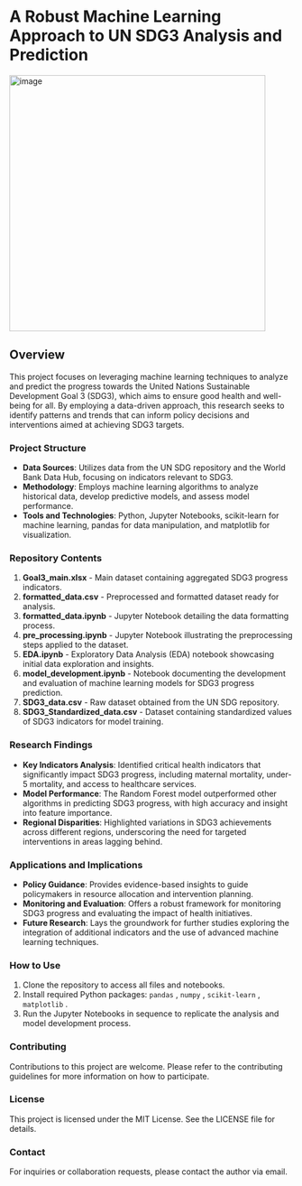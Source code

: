 # A Robust Machine Learning Approach to UN SDG3 Analysis and Prediction

<img width="454" alt="image" src="https://github.com/Baci-Ak/-A-Robust-Machine-Learning-Approach-to-UN-SDG3-Analysis-and-Prediction-/assets/134199508/0cf21bf6-ead9-418f-92d5-ae0695274e2f">


## Overview
This project focuses on leveraging machine learning techniques to analyze and predict the progress towards the United Nations Sustainable Development Goal 3 (SDG3), which aims to ensure good health and well-being for all. By employing a data-driven approach, this research seeks to identify patterns and trends that can inform policy decisions and interventions aimed at achieving SDG3 targets.

### Project Structure

- **Data Sources**: Utilizes data from the UN SDG repository and the World Bank Data Hub, focusing on indicators relevant to SDG3.
- **Methodology**: Employs machine learning algorithms to analyze historical data, develop predictive models, and assess model performance.
- **Tools and Technologies**: Python, Jupyter Notebooks, scikit-learn for machine learning, pandas for data manipulation, and matplotlib for visualization.

### Repository Contents

1. **Goal3_main.xlsx** - Main dataset containing aggregated SDG3 progress indicators.
2. **formatted_data.csv** - Preprocessed and formatted dataset ready for analysis.
3. **formatted_data.ipynb** - Jupyter Notebook detailing the data formatting process.
4. **pre_processing.ipynb** - Jupyter Notebook illustrating the preprocessing steps applied to the dataset.
5. **EDA.ipynb** - Exploratory Data Analysis (EDA) notebook showcasing initial data exploration and insights.
6. **model_development.ipynb** - Notebook documenting the development and evaluation of machine learning models for SDG3 progress prediction.
7. **SDG3_data.csv** - Raw dataset obtained from the UN SDG repository.
8. **SDG3_Standardized_data.csv** - Dataset containing standardized values of SDG3 indicators for model training.

### Research Findings
- **Key Indicators Analysis**: Identified critical health indicators that significantly impact SDG3 progress, including maternal mortality, under-5 mortality, and access to healthcare services.
- **Model Performance**: The Random Forest model outperformed other algorithms in predicting SDG3 progress, with high accuracy and insight into feature importance.
- **Regional Disparities**: Highlighted variations in SDG3 achievements across different regions, underscoring the need for targeted interventions in areas lagging behind.

### Applications and Implications
- **Policy Guidance**: Provides evidence-based insights to guide policymakers in resource allocation and intervention planning.
- **Monitoring and Evaluation**: Offers a robust framework for monitoring SDG3 progress and evaluating the impact of health initiatives.
- **Future Research**: Lays the groundwork for further studies exploring the integration of additional indicators and the use of advanced machine learning techniques.

### How to Use
1. Clone the repository to access all files and notebooks.
2. Install required Python packages:  `pandas` ,  `numpy` ,  `scikit-learn` ,  `matplotlib` .
3. Run the Jupyter Notebooks in sequence to replicate the analysis and model development process.

### Contributing

Contributions to this project are welcome. Please refer to the contributing guidelines for more information on how to participate.

### License
This project is licensed under the MIT License. See the LICENSE file for details.

### Contact

For inquiries or collaboration requests, please contact the author via email.
